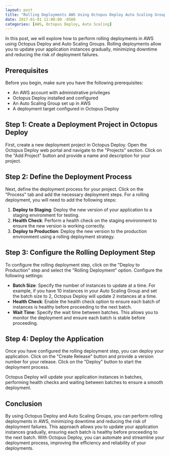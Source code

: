 ```yaml
---
layout: post
title: "Rolling Deployments AWS Using Octopus Deploy Auto Scaling Groups"
date: 2017-01-01 12:00:00 -0500
categories: [AWS, Octopus Deploy, Auto Scaling]
---
```


In this post, we will explore how to perform rolling deployments in AWS using Octopus Deploy and Auto Scaling Groups. Rolling deployments allow you to update your application instances gradually, minimizing downtime and reducing the risk of deployment failures.

## Prerequisites

Before you begin, make sure you have the following prerequisites:

- An AWS account with administrative privileges
- Octopus Deploy installed and configured
- An Auto Scaling Group set up in AWS
- A deployment target configured in Octopus Deploy

## Step 1: Create a Deployment Project in Octopus Deploy

First, create a new deployment project in Octopus Deploy. Open the Octopus Deploy web portal and navigate to the "Projects" section. Click on the "Add Project" button and provide a name and description for your project.

## Step 2: Define the Deployment Process

Next, define the deployment process for your project. Click on the "Process" tab and add the necessary deployment steps. For a rolling deployment, you will need to add the following steps:

1. **Deploy to Staging**: Deploy the new version of your application to a staging environment for testing.
2. **Health Check**: Perform a health check on the staging environment to ensure the new version is working correctly.
3. **Deploy to Production**: Deploy the new version to the production environment using a rolling deployment strategy.

## Step 3: Configure the Rolling Deployment Step

To configure the rolling deployment step, click on the "Deploy to Production" step and select the "Rolling Deployment" option. Configure the following settings:

- **Batch Size**: Specify the number of instances to update at a time. For example, if you have 10 instances in your Auto Scaling Group and set the batch size to 2, Octopus Deploy will update 2 instances at a time.
- **Health Check**: Enable the health check option to ensure each batch of instances is healthy before proceeding to the next batch.
- **Wait Time**: Specify the wait time between batches. This allows you to monitor the deployment and ensure each batch is stable before proceeding.

## Step 4: Deploy the Application

Once you have configured the rolling deployment step, you can deploy your application. Click on the "Create Release" button and provide a version number for your release. Click on the "Deploy" button to start the deployment process.

Octopus Deploy will update your application instances in batches, performing health checks and waiting between batches to ensure a smooth deployment.

## Conclusion

By using Octopus Deploy and Auto Scaling Groups, you can perform rolling deployments in AWS, minimizing downtime and reducing the risk of deployment failures. This approach allows you to update your application instances gradually, ensuring each batch is healthy before proceeding to the next batch. With Octopus Deploy, you can automate and streamline your deployment process, improving the efficiency and reliability of your deployments.

